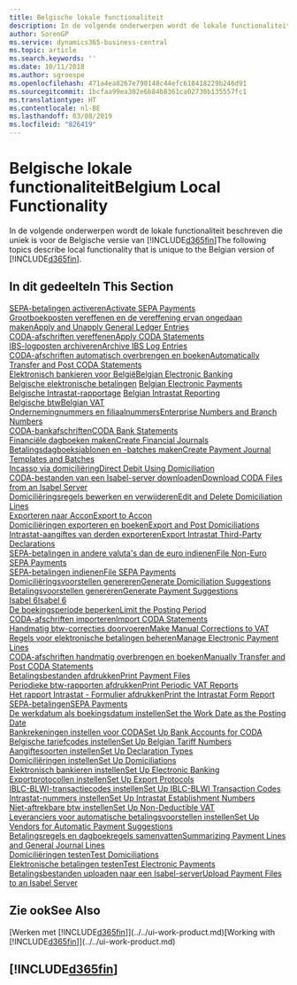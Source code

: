 ```yaml
---
title: Belgische lokale functionaliteit
description: In de volgende onderwerpen wordt de lokale functionaliteit in de Belgische versie van Business Central beschreven.
author: SorenGP
ms.service: dynamics365-business-central
ms.topic: article
ms.search.keywords: ''
ms.date: 10/11/2018
ms.author: sgroespe
ms.openlocfilehash: 471a4ea8267e790148c44efc618418229b246d91
ms.sourcegitcommit: 1bcfaa99ea302e6b84b8361ca02730b135557fc1
ms.translationtype: HT
ms.contentlocale: nl-BE
ms.lasthandoff: 03/08/2019
ms.locfileid: "826419"
---
```

# <a name="belgium-local-functionality"></a><span data-ttu-id="3dd43-103">Belgische lokale functionaliteit</span><span class="sxs-lookup"><span data-stu-id="3dd43-103">Belgium Local Functionality</span></span>
<span data-ttu-id="3dd43-104">In de volgende onderwerpen wordt de lokale functionaliteit beschreven die uniek is voor de Belgische versie van [!INCLUDE[d365fin](../../includes/d365fin_md.md)]</span><span class="sxs-lookup"><span data-stu-id="3dd43-104">The following topics describe local functionality that is unique to the Belgian version of [!INCLUDE[d365fin](../../includes/d365fin_md.md)].</span></span>  

## <a name="in-this-section"></a><span data-ttu-id="3dd43-105">In dit gedeelte</span><span class="sxs-lookup"><span data-stu-id="3dd43-105">In This Section</span></span>  
[<span data-ttu-id="3dd43-106">SEPA-betalingen activeren</span><span class="sxs-lookup"><span data-stu-id="3dd43-106">Activate SEPA Payments</span></span>](how-to-activate-sepa-payments.md)  
[<span data-ttu-id="3dd43-107">Grootboekposten vereffenen en de vereffening ervan ongedaan maken</span><span class="sxs-lookup"><span data-stu-id="3dd43-107">Apply and Unapply General Ledger Entries</span></span>](how-to-apply-and-unapply-general-ledger-entries.md)  
[<span data-ttu-id="3dd43-108">CODA-afschriften vereffenen</span><span class="sxs-lookup"><span data-stu-id="3dd43-108">Apply CODA Statements</span></span>](how-to-apply-coda-statements.md)  
[<span data-ttu-id="3dd43-109">IBS-logposten archiveren</span><span class="sxs-lookup"><span data-stu-id="3dd43-109">Archive IBS Log Entries</span></span>](how-to-archive-ibs-log-entries.md)  
[<span data-ttu-id="3dd43-110">CODA-afschriften automatisch overbrengen en boeken</span><span class="sxs-lookup"><span data-stu-id="3dd43-110">Automatically Transfer and Post CODA Statements</span></span>](how-to-automatically-transfer-and-post-coda-statements.md)  
[<span data-ttu-id="3dd43-111">Elektronisch bankieren voor België</span><span class="sxs-lookup"><span data-stu-id="3dd43-111">Belgian Electronic Banking</span></span>](belgian-electronic-banking.md)  
<span data-ttu-id="3dd43-112">[Belgische elektronische betalingen](belgian-electronic-payments.md)  </span><span class="sxs-lookup"><span data-stu-id="3dd43-112">[Belgian Electronic Payments](belgian-electronic-payments.md)  </span></span>  
<span data-ttu-id="3dd43-113">[Belgische Intrastat-rapportage](belgian-intrastat-reporting.md) </span><span class="sxs-lookup"><span data-stu-id="3dd43-113">[Belgian Intrastat Reporting](belgian-intrastat-reporting.md) </span></span>  
[<span data-ttu-id="3dd43-114">Belgische btw</span><span class="sxs-lookup"><span data-stu-id="3dd43-114">Belgian VAT</span></span>](belgian-vat.md)  
[<span data-ttu-id="3dd43-115">Ondernemingnummers en filiaalnummers</span><span class="sxs-lookup"><span data-stu-id="3dd43-115">Enterprise Numbers and Branch Numbers</span></span>](enterprise-numbers-and-branch-numbers.md)  
[<span data-ttu-id="3dd43-116">CODA-bankafschriften</span><span class="sxs-lookup"><span data-stu-id="3dd43-116">CODA Bank Statements</span></span>](coda-bank-statements.md)  
[<span data-ttu-id="3dd43-117">Financiële dagboeken maken</span><span class="sxs-lookup"><span data-stu-id="3dd43-117">Create Financial Journals</span></span>](how-to-create-financial-journals.md)  
[<span data-ttu-id="3dd43-118">Betalingsdagboeksjablonen en -batches maken</span><span class="sxs-lookup"><span data-stu-id="3dd43-118">Create Payment Journal Templates and Batches</span></span>](how-to-create-payment-journal-templates-and-batches.md)  
[<span data-ttu-id="3dd43-119">Incasso via domiciliëring</span><span class="sxs-lookup"><span data-stu-id="3dd43-119">Direct Debit Using Domiciliation</span></span>](direct-debit-using-domiciliation.md)  
[<span data-ttu-id="3dd43-120">CODA-bestanden van een Isabel-server downloaden</span><span class="sxs-lookup"><span data-stu-id="3dd43-120">Download CODA Files from an Isabel Server</span></span>](how-to-download-coda-files-from-an-isabel-server.md)  
[<span data-ttu-id="3dd43-121">Domiciliëringsregels bewerken en verwijderen</span><span class="sxs-lookup"><span data-stu-id="3dd43-121">Edit and Delete Domiciliation Lines</span></span>](how-to-edit-and-delete-domiciliation-lines.md)  
[<span data-ttu-id="3dd43-122">Exporteren naar Accon</span><span class="sxs-lookup"><span data-stu-id="3dd43-122">Export to Accon</span></span>](how-to-export-to-accon.md)  
[<span data-ttu-id="3dd43-123">Domiciliëringen exporteren en boeken</span><span class="sxs-lookup"><span data-stu-id="3dd43-123">Export and Post Domiciliations</span></span>](how-to-export-and-post-domiciliations.md)  
[<span data-ttu-id="3dd43-124">Intrastat-aangiftes van derden exporteren</span><span class="sxs-lookup"><span data-stu-id="3dd43-124">Export Intrastat Third-Party Declarations</span></span>](how-to-export-intrastat-third-party-declararations.md)  
[<span data-ttu-id="3dd43-125">SEPA-betalingen in andere valuta's dan de euro indienen</span><span class="sxs-lookup"><span data-stu-id="3dd43-125">File Non-Euro SEPA Payments</span></span>](how-to-file-non-euro-sepa-payments.md)  
[<span data-ttu-id="3dd43-126">SEPA-betalingen indienen</span><span class="sxs-lookup"><span data-stu-id="3dd43-126">File SEPA Payments</span></span>](how-to-file-sepa-payments.md)  
[<span data-ttu-id="3dd43-127">Domiciliëringsvoorstellen genereren</span><span class="sxs-lookup"><span data-stu-id="3dd43-127">Generate Domiciliation Suggestions</span></span>](how-to-generate-domiciliation-suggestions.md)  
[<span data-ttu-id="3dd43-128">Betalingsvoorstellen genereren</span><span class="sxs-lookup"><span data-stu-id="3dd43-128">Generate Payment Suggestions</span></span>](how-to-generate-payment-suggestions.md)  
[<span data-ttu-id="3dd43-129">Isabel 6</span><span class="sxs-lookup"><span data-stu-id="3dd43-129">Isabel 6</span></span>](isabel-6.md)  
[<span data-ttu-id="3dd43-130">De boekingsperiode beperken</span><span class="sxs-lookup"><span data-stu-id="3dd43-130">Limit the Posting Period</span></span>](how-to-limit-the-posting-period.md)  
[<span data-ttu-id="3dd43-131">CODA-afschriften importeren</span><span class="sxs-lookup"><span data-stu-id="3dd43-131">Import CODA Statements</span></span>](how-to-import-coda-statements.md)  
[<span data-ttu-id="3dd43-132">Handmatig btw-correcties doorvoeren</span><span class="sxs-lookup"><span data-stu-id="3dd43-132">Make Manual Corrections to VAT</span></span>](how-to-make-manual-corrections-to-vat.md)  
[<span data-ttu-id="3dd43-133">Regels voor elektronische betalingen beheren</span><span class="sxs-lookup"><span data-stu-id="3dd43-133">Manage Electronic Payment Lines</span></span>](how-to-manage-electronic-payment-lines.md)  
[<span data-ttu-id="3dd43-134">CODA-afschriften handmatig overbrengen en boeken</span><span class="sxs-lookup"><span data-stu-id="3dd43-134">Manually Transfer and Post CODA Statements</span></span>](how-to-manually-transfer-and-post-coda-statements.md)  
[<span data-ttu-id="3dd43-135">Betalingsbestanden afdrukken</span><span class="sxs-lookup"><span data-stu-id="3dd43-135">Print Payment Files</span></span>](how-to-print-payment-files.md)  
[<span data-ttu-id="3dd43-136">Periodieke btw-rapporten afdrukken</span><span class="sxs-lookup"><span data-stu-id="3dd43-136">Print Periodic VAT Reports</span></span>](how-to-print-periodic-vat-reports.md)  
[<span data-ttu-id="3dd43-137">Het rapport Intrastat - Formulier afdrukken</span><span class="sxs-lookup"><span data-stu-id="3dd43-137">Print the Intrastat Form Report</span></span>](how-to-print-the-intrastat-form-report.md)  
[<span data-ttu-id="3dd43-138">SEPA-betalingen</span><span class="sxs-lookup"><span data-stu-id="3dd43-138">SEPA Payments</span></span>](sepa-payments.md)  
[<span data-ttu-id="3dd43-139">De werkdatum als boekingsdatum instellen</span><span class="sxs-lookup"><span data-stu-id="3dd43-139">Set the Work Date as the Posting Date</span></span>](how-to-set-the-work-date-as-the-posting-date.md)  
[<span data-ttu-id="3dd43-140">Bankrekeningen instellen voor CODA</span><span class="sxs-lookup"><span data-stu-id="3dd43-140">Set Up Bank Accounts for CODA</span></span>](how-to-set-up-bank-accounts-for-coda.md)  
[<span data-ttu-id="3dd43-141">Belgische tariefcodes instellen</span><span class="sxs-lookup"><span data-stu-id="3dd43-141">Set Up Belgian Tariff Numbers</span></span>](how-to-set-up-belgian-tariff-numbers.md)  
[<span data-ttu-id="3dd43-142">Aangiftesoorten instellen</span><span class="sxs-lookup"><span data-stu-id="3dd43-142">Set Up Declaration Types</span></span>](how-to-set-up-declaration-types.md)  
[<span data-ttu-id="3dd43-143">Domiciliëringen instellen</span><span class="sxs-lookup"><span data-stu-id="3dd43-143">Set Up Domiciliations</span></span>](how-to-set-up-domiciliations.md)  
[<span data-ttu-id="3dd43-144">Elektronisch bankieren instellen</span><span class="sxs-lookup"><span data-stu-id="3dd43-144">Set Up Electronic Banking</span></span>](how-to-set-up-electronic-banking.md)  
[<span data-ttu-id="3dd43-145">Exportprotocollen instellen</span><span class="sxs-lookup"><span data-stu-id="3dd43-145">Set Up Export Protocols</span></span>](how-to-set-up-export-protocols.md)  
[<span data-ttu-id="3dd43-146">IBLC-BLWI-transactiecodes instellen</span><span class="sxs-lookup"><span data-stu-id="3dd43-146">Set Up IBLC-BLWI Transaction Codes</span></span>](how-to-set-up-iblc-blwi-transaction-codes.md)  
[<span data-ttu-id="3dd43-147">Intrastat-nummers instellen</span><span class="sxs-lookup"><span data-stu-id="3dd43-147">Set Up Intrastat Establishment Numbers</span></span>](how-to-set-up-intrastat-establishment-numbers.md)  
[<span data-ttu-id="3dd43-148">Niet-aftrekbare btw instellen</span><span class="sxs-lookup"><span data-stu-id="3dd43-148">Set Up Non-Deductible VAT</span></span>](how-to-set-up-non-deductible-vat.md)  
[<span data-ttu-id="3dd43-149">Leveranciers voor automatische betalingsvoorstellen instellen</span><span class="sxs-lookup"><span data-stu-id="3dd43-149">Set Up Vendors for Automatic Payment Suggestions</span></span>](how-to-set-up-vendors-for-automatic-payment-suggestions.md)  
[<span data-ttu-id="3dd43-150">Betalingsregels en dagboekregels samenvatten</span><span class="sxs-lookup"><span data-stu-id="3dd43-150">Summarizing Payment Lines and General Journal Lines</span></span>](summarizing-payment-lines-and-general-journal-lines.md)  
[<span data-ttu-id="3dd43-151">Domiciliëringen testen</span><span class="sxs-lookup"><span data-stu-id="3dd43-151">Test Domiciliations</span></span>](how-to-test-domiciliations.md)  
[<span data-ttu-id="3dd43-152">Elektronische betalingen testen</span><span class="sxs-lookup"><span data-stu-id="3dd43-152">Test Electronic Payments</span></span>](how-to-test-electronic-payments.md)  
[<span data-ttu-id="3dd43-153">Betalingsbestanden uploaden naar een Isabel-server</span><span class="sxs-lookup"><span data-stu-id="3dd43-153">Upload Payment Files to an Isabel Server</span></span>](how-to-upload-payment-files-to-an-isabel-server.md)

## <a name="see-also"></a><span data-ttu-id="3dd43-154">Zie ook</span><span class="sxs-lookup"><span data-stu-id="3dd43-154">See Also</span></span>
<span data-ttu-id="3dd43-155">[Werken met [!INCLUDE[d365fin](../../includes/d365fin_md.md)]](../../ui-work-product.md)</span><span class="sxs-lookup"><span data-stu-id="3dd43-155">[Working with [!INCLUDE[d365fin](../../includes/d365fin_md.md)]](../../ui-work-product.md)</span></span>

## [!INCLUDE[d365fin](../../includes/free_trial_md.md)]  
